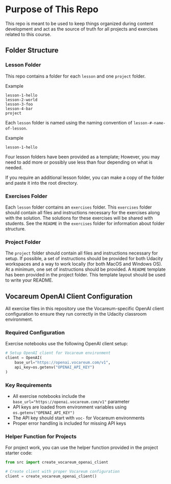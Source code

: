 # Purpose of This Repo

This repo is meant to be used to keep things organized during content development and act as the source of truth for all projects and exercises related to this course.

## Folder Structure

### Lesson Folder

This repo contains a folder for each `lesson` and one `project` folder.

Example
```
lesson-1-hello
lesson-2-world
lesson-3-foo
lesson-4-bar
project
```

Each `lesson` folder is named using the naming convention of `lesson-#-name-of-lesson`.

Example
```
lesson-1-hello
```

Four lesson folders have been provided as a template; However, you may need to add more or possibly use less than four depending on what is needed.

If you require an additional lesson folder, you can make a copy of the folder and paste it into the root directory.

### Exercises Folder

Each `lesson` folder contains an `exercises` folder. This `exercises` folder should contain all files and instructions necessary for the exercises along with the solution. The solutions for these exercises will be shared with students. See the `README` in the `exercises` folder for information about folder structure.

### Project Folder

The `project` folder should contain all files and instructions necessary for setup. If possible, a set of instructions should be provided for both Udacity workspaces and a way to work locally (for both MacOS and Windows OS). At a minimum, one set of instructions should be provided. A `README` template has been provided in the project folder. This template layout should be used to write your README.

## Vocareum OpenAI Client Configuration

All exercise files in this repository use the Vocareum-specific OpenAI client configuration to ensure they run correctly in the Udacity classroom environment.

### Required Configuration

Exercise notebooks use the following OpenAI client setup:

```python
# Setup OpenAI client for Vocareum environment
client = OpenAI(
    base_url="https://openai.vocareum.com/v1",
    api_key=os.getenv("OPENAI_API_KEY")
)
```

### Key Requirements
- All exercise notebooks include the `base_url="https://openai.vocareum.com/v1"` parameter
- API keys are loaded from environment variables using `os.getenv("OPENAI_API_KEY")`
- The API key should start with `voc-` for Vocareum environments
- Proper error handling is included for missing API keys

### Helper Function for Projects

For project work, you can use the helper function provided in the project starter code:
```python
from src import create_vocareum_openai_client

# Create client with proper Vocareum configuration
client = create_vocareum_openai_client()
```
